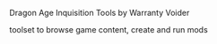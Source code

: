 Dragon Age Inquisition Tools by Warranty Voider

toolset to browse game content, create and run mods